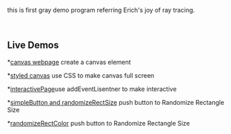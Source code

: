 
this is  first gray demo program referring Erich's joy of ray tracing.

<br>
<h2> Live Demos </h2>

*[canvas webpage](https://lilycr73.github.io/2024TRproject/myWebpage-e1.html) create a canvas element

*[styled canvas](https://lilycr73.github.io/2024TRproject/styledCanvas-e2.html) use CSS to make canvas full screen

*[interactivePage](https://lilycr73.github.io/2024TRproject/interactivePage-e3.html)use addEventLisentner to make interactive

*[simpleButton and randomizeRectSize](https://lilycr73.github.io/2024TRproject/simpleButton-e4.html) push button to Randomize Rectangle Size

*[randomizeRectColor](https://lilycr73.github.io/2024TRproject/randomColor-e5.html) push button to Randomize Rectangle Size

